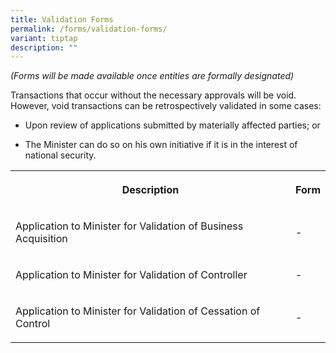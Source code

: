 ```yaml
---
title: Validation Forms
permalink: /forms/validation-forms/
variant: tiptap
description: ""
---
```

<p><em>(Forms will be made available once entities are formally designated)</em>
</p>
<p>Transactions that occur without the necessary approvals will be void.
However, void transactions can be retrospectively validated in some cases:</p>
<ul data-tight="true" class="tight">
<li>
<p>Upon review of applications submitted by materially affected parties;
or</p>
</li>
<li>
<p>The Minister can do so on his own initiative if it is in the interest
of national security.</p>
</li>
</ul>
<table>
<tbody>
<tr>
<th rowspan="1" colspan="1">
<p>Description</p>
</th>
<th rowspan="1" colspan="1">
<p>Form</p>
</th>
</tr>
<tr>
<td rowspan="1" colspan="1">
<p>Application to Minister for Validation of Business Acquisition</p>
</td>
<td rowspan="1" colspan="1">
<p>-</p>
</td>
</tr>
<tr>
<td rowspan="1" colspan="1">
<p>Application to Minister for Validation of Controller</p>
</td>
<td rowspan="1" colspan="1">
<p>-</p>
</td>
</tr>
<tr>
<td rowspan="1" colspan="1">
<p>Application to Minister for Validation of Cessation of Control</p>
</td>
<td rowspan="1" colspan="1">
<p>-</p>
</td>
</tr>
</tbody>
</table>
<p>
<br>
</p>
<p></p>